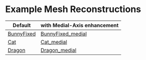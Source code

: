 # Example Mesh Reconstructions

Default | with Medial-Axis enhancement
-|-
[BunnyFixed](BunnyFixed/) | [BunnyFixed_medial](BunnyFixed_medial/)
[Cat](Cat/) | [Cat_medial](BunnyFixed_medial/)
[Dragon](Dragon/) | [Dragon_medial](Dragon_medial/)
